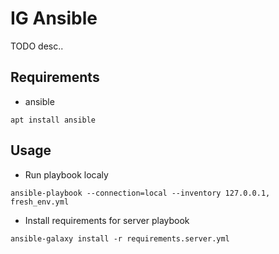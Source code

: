 # IG Ansible

TODO desc..

## Requirements

 - ansible
```
apt install ansible
```

## Usage

 - Run playbook localy

```
ansible-playbook --connection=local --inventory 127.0.0.1, fresh_env.yml
```

 - Install requirements for server playbook
```
ansible-galaxy install -r requirements.server.yml
```
